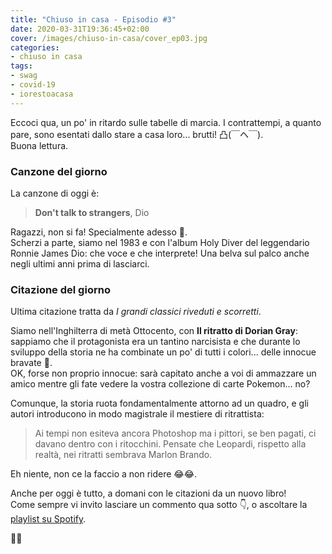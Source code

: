 ```yaml
---
title: "Chiuso in casa - Episodio #3"
date: 2020-03-31T19:36:45+02:00
cover: /images/chiuso-in-casa/cover_ep03.jpg
categories:
- chiuso in casa
tags:
- swag
- covid-19
- iorestoacasa
---
```

Eccoci qua, un po' in ritardo sulle tabelle di marcia. I contrattempi, a quanto pare,
sono esentati dallo stare a casa loro... brutti! 凸(￣ヘ￣).  
Buona lettura.

### Canzone del giorno
La canzone di oggi è:

> **Don't talk to strangers**, Dio

Ragazzi, non si fa! Specialmente adesso 🙊.  
Scherzi a parte, siamo nel 1983 e con l'album Holy Diver del leggendario Ronnie James Dio:
che voce e che interprete! Una belva sul palco anche negli ultimi anni prima di lasciarci.

### Citazione del giorno
Ultima citazione tratta da _I grandi classici riveduti e scorretti_.  

Siamo nell'Inghilterra di metà Ottocento, con **Il ritratto di Dorian Gray**: sappiamo che
il protagonista era un tantino narcisista e che durante lo sviluppo della storia ne
ha combinate un po' di tutti i colori... delle innocue bravate 👼.  
OK, forse non proprio innocue: sarà capitato anche a voi di ammazzare un amico mentre
gli fate vedere la vostra collezione di carte Pokemon... no?  

Comunque, la storia ruota fondamentalmente attorno ad un quadro, e gli autori introducono
in modo magistrale il mestiere di ritrattista:

> Ai tempi non esiteva ancora Photoshop ma i pittori, se ben pagati, ci davano dentro
con i ritocchini. Pensate che Leopardi, rispetto alla realtà, nei ritratti sembrava
Marlon Brando.

Eh niente, non ce la faccio a non ridere 😂😂.

Anche per oggi è tutto, a domani con le citazioni da un nuovo libro!  
Come sempre vi invito lasciare un commento qua sotto 👇, o ascoltare la [playlist su Spotify](https://spoti.fi/3apGc1X).  

👋👋
